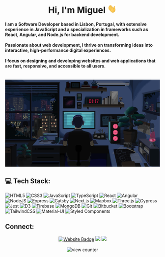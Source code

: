 <h1 align="center">Hi, I'm Miguel <img src="https://github.com/Miguel-S-T/Miguel-S-T/blob/main/assets/wave.gif" width="30px"></h1>
<h4 align="left">I am a Software Developer based in Lisbon, Portugal, with extensive experience in JavaScript and a specialization in frameworks such as React, Angular, and Node.js for backend development.</br></br> Passionate about web development, I thrive on transforming ideas into interactive, high-performance digital experiences. </br></br> I focus on designing and developing websites and web applications that are fast, responsive, and accessible to all users.</br>
</h4>
</br>
<div align="center"><img src="https://github.com/Miguel-S-T/Miguel-S-T/blob/main/assets/coding1.gif" width="100%" height="60%"></div>

<h2>💻 Tech Stack:</h2>

![HTML5](https://img.shields.io/badge/html5-%23E34F26.svg?style=for-the-badge&logo=html5&logoColor=white) ![CSS3](https://img.shields.io/badge/css3-%231572B6.svg?style=for-the-badge&logo=css3&logoColor=white) ![JavaScript](https://img.shields.io/badge/javascript-%23323330.svg?style=for-the-badge&logo=javascript&logoColor=%23F7DF1E) ![TypeScript](https://img.shields.io/badge/typescript-%23007ACC.svg?style=for-the-badge&logo=typescript&logoColor=white) ![React](https://img.shields.io/badge/react-%2320232a.svg?style=for-the-badge&logo=react&logoColor=%2361DAFB) ![Angular](https://img.shields.io/badge/angular-%23B0BEC5.svg?style=for-the-badge&logo=angular&logoColor=%23DD0031) ![NodeJS](https://img.shields.io/badge/node.js-6DA55F?style=for-the-badge&logo=node.js&logoColor=white) ![Express](https://img.shields.io/badge/Express-%23B0BEC5.svg?style=for-the-badge&logo=express&logoColor=%23000000) ![Gatsby](https://img.shields.io/badge/Gatsby-%2320232a.svg?style=for-the-badge&logo=gatsby&logoColor=%236633FF) ![Next.js](https://img.shields.io/badge/Next.js-%233B5998.svg?style=for-the-badge&logo=nextdotjs&logoColor=%23000000) ![Mapbox](https://img.shields.io/badge/Mapbox-%23B0BEC5.svg?style=for-the-badge&logo=mapbox&logoColor=%2300A3FF) ![Three.js](https://img.shields.io/badge/Three.js-%23F5F5F5.svg?style=for-the-badge&logo=three.js&logoColor=%23000000) ![Cypress](https://img.shields.io/badge/Cypress-%23F5F5F5.svg?style=for-the-badge&logo=cypress&logoColor=%2300BFAE) ![Jest](https://img.shields.io/badge/Jest-%23F44336.svg?style=for-the-badge&logo=jest&logoColor=%23FFFFFF) ![D3](https://img.shields.io/badge/D3-%23FFC107.svg?style=for-the-badge&logo=d3dotjs&logoColor=%23000000) ![Firebase](https://img.shields.io/badge/Firebase-%233F51B5.svg?style=for-the-badge&logo=firebase&logoColor=%23FFCA28) ![MongoDB](https://img.shields.io/badge/MongoDB-%234CAF50.svg?style=for-the-badge&logo=mongodb&logoColor=%23FFFFFF) ![Git](https://img.shields.io/badge/Git-%232C3E50.svg?style=for-the-badge&logo=git&logoColor=%23F1502F) ![Bitbucket](https://img.shields.io/badge/Bitbucket-%233F51B5.svg?style=for-the-badge&logo=bitbucket&logoColor=%23FFFFFF) ![Bootstrap](https://img.shields.io/badge/bootstrap-%238511FA.svg?style=for-the-badge&logo=bootstrap&logoColor=white) ![TailwindCSS](https://img.shields.io/badge/tailwindcss-%2338B2AC.svg?style=for-the-badge&logo=tailwind-css&logoColor=white) ![Material-UI](https://img.shields.io/badge/Material--UI-%23B0BEC5.svg?style=for-the-badge&logo=mui&logoColor=%230081CB) ![Styled Components](https://img.shields.io/badge/Styled--Components-%23B0BEC5.svg?style=for-the-badge&logo=styled-components&logoColor=%23DB7093)



## Connect:
<div align="center">
     <a href="https://migueltm.netlify.app/" target="_blank" rel="noopener noreferrer"><img src="https://img.shields.io/badge/Website-%23E0E0E0.svg?style=for-the-badge&logo=world-wide-web&logoColor=%23212121" alt="Website Badge"/></a>
     <a href="https://www.linkedin.com/in/miguel-tom%C3%A9-ab2963165/" target="_blank" rel="noopener noreferrer"><img src="https://img.shields.io/badge/LinkedIn-%230077B5.svg?style=for-the-badge&logo=linkedin&logoColor=%23FFFFFF"/></a>
    <a target="_blank" rel="noopener noreferrer" href="mailto:this.mig.tome@gmail.com"><img src="https://img.shields.io/badge/Gmail-%23F5F5F5.svg?style=for-the-badge&logo=gmail&logoColor=%23D93025"/></a>
</div>
</br>

<div align="center">
<img src="https://komarev.com/ghpvc/?username=Miguel-S-T&base=1000&label=Profile%20views&color=blue&style=flat-square" alt="view counter" />
 </div>
